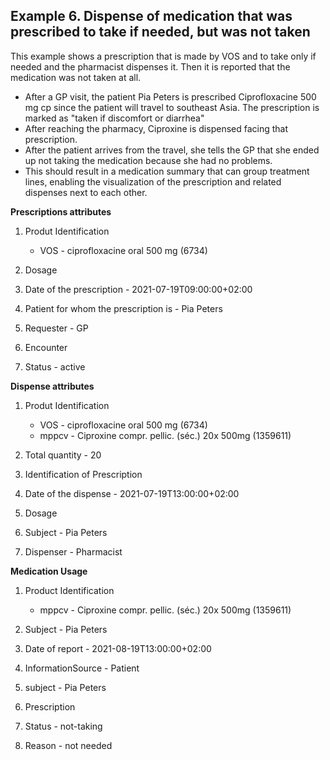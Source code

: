 ## Example 6. Dispense of medication that was prescribed to take if needed, but was not taken

This example shows a prescription that is made by VOS and to take only if needed and the pharmacist dispenses it. 
Then it is reported that the medication was not taken at all.

* After a GP visit, the patient Pia Peters is prescribed Ciprofloxacine 500 mg cp since the patient will travel to southeast Asia. The prescription is marked as "taken if discomfort or diarrhea"
* After reaching the pharmacy, Ciproxine is dispensed facing that prescription.
* After the patient arrives from the travel, she tells the GP that she ended up not taking the medication because she had no problems.
* This should result in a medication summary that can group treatment lines, enabling the visualization of the prescription and related dispenses next to each other.


**Prescriptions attributes**
1. Produt Identification 
    * VOS - ciprofloxacine oral 500 mg (6734)
  
2. Dosage 
  
3. Date of the prescription - 2021-07-19T09:00:00+02:00
   
4. Patient for whom the prescription is - Pia Peters
   
5. Requester - GP
   
6. Encounter 
   
7. Status - active

**Dispense attributes**
1. Produt Identification
    * VOS - ciprofloxacine oral 500 mg (6734)
    * mppcv - Ciproxine compr. pellic. (séc.) 20x 500mg (1359611)
  
2. Total quantity - 20 
   
3. Identification of Prescription 
   
4. Date of the dispense - 2021-07-19T13:00:00+02:00
   
5. Dosage 
   
6. Subject - Pia Peters
   
7. Dispenser - Pharmacist

**Medication Usage**

1. Product Identification
    * mppcv - Ciproxine compr. pellic. (séc.) 20x 500mg (1359611)
   
2. Subject - Pia Peters
   
3. Date of report - 2021-08-19T13:00:00+02:00
   
4. InformationSource - Patient 

5. subject - Pia Peters 
   
6. Prescription  
   
7.  Status - not-taking
   
8.  Reason - not needed 
   


